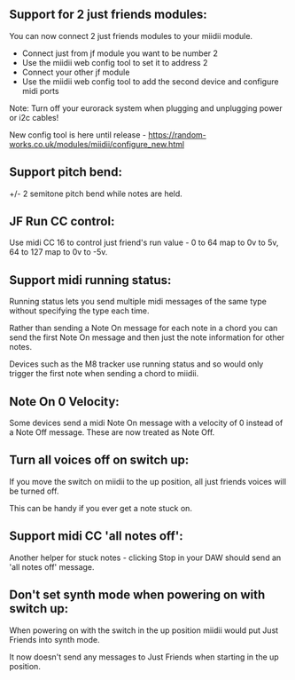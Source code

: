 ## Support for 2 just friends modules:
You can now connect 2 just friends modules to your miidii module.
- Connect just from jf module you want to be number 2
- Use the miidii web config tool to set it to address 2
- Connect your other jf module
- Use the miidii web config tool to add the second device and configure midi ports

Note: Turn off your eurorack system when plugging and unplugging power or i2c cables!

New config tool is here until release - https://random-works.co.uk/modules/miidii/configure_new.html

## Support pitch bend:
+/- 2 semitone pitch bend while notes are held.

## JF Run CC control:
Use midi CC 16 to control just friend's run value - 0 to 64 map to 0v to 5v, 64 to 127 map to 0v to -5v.

## Support midi running status:
Running status lets you send multiple midi messages of the same type without specifying the type each time. 

Rather than sending a Note On message for each note in a chord you can send the first Note On message and then just the note information for other notes.

Devices such as the M8 tracker use running status and so would only trigger the first note when sending a chord to miidii.

## Note On 0 Velocity:
Some devices send a midi Note On message with a velocity of 0 instead of a Note Off message.
These are now treated as Note Off.

## Turn all voices off on switch up:
If you move the switch on miidii to the up position, all just friends voices will be turned off.

This can be handy if you ever get a note stuck on.

## Support midi CC 'all notes off':
Another helper for stuck notes - clicking Stop in your DAW should send an 'all notes off' message.

## Don't set synth mode when powering on with switch up:
When powering on with the switch in the up position miidii would put Just Friends into synth mode.

It now doesn't send any messages to Just Friends when starting in the up position.
